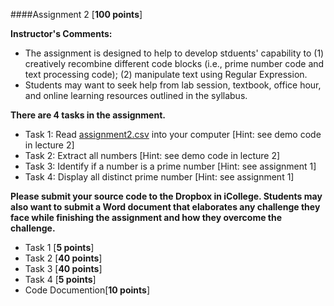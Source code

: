 ####Assignment 2 [**100 points**]

**Instructor's Comments:** 

+ The assignment is designed to help to develop stduents' capability to (1) creatively recombine different code blocks (i.e., prime number code and text processing code); (2) manipulate text using Regular Expression.
+ Students may want to seek help from lab session, textbook, office hour, and online learning resources outlined in the syllabus.

**There are 4 tasks in the assignment.**

+ Task 1: Read [assignment2.csv]() into your computer  [Hint: see demo code in lecture 2]
+ Task 2: Extract all numbers [Hint: see demo code in lecture 2]
+ Task 3: Identify if a number is a prime number [Hint: see assignment 1]
+ Task 4: Display all distinct prime number [Hint: see assignment 1]

**Please submit your source code to the Dropbox in iCollege. Students may also want to submit a Word document that elaborates any challenge they face while finishing the assignment and how they overcome the challenge.**

+ Task 1 [**5 points**]
+ Task 2 [**40 points**]
+ Task 3 [**40 points**]
+ Task 4 [**5 points**]
+ Code Documention[**10 points**]

